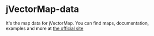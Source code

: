 # jVectorMap-data
It's the map data for jVectorMap.
You can find maps, documentation, examples and more at [the official site](http://jvectormap.com/)
